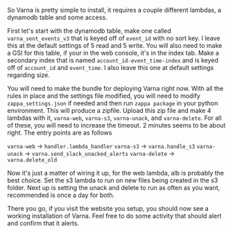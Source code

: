 So Varna is pretty simple to install, it requires a couple different lambdas, a dynamodb table and some access.

First let's start with the dynamodb table, make one called `varna_sent_events_v3` that is keyed off of `event_id` with no sort key. I leave this at the default settings of 5 read and 5 write. You will also need to make a GSI for this table, if your in the web console, it's in the index tab. Make a secondary index that is named `account_id-event_time-index` and is keyed off of `account_id` and `event_time`. I also leave this one at default settings regarding size.

You will need to make the bundle for deploying Varna right now. With all the rules in place and the settings file modified, you will need to modify `zappa_settings.json` if needed and then run `zappa package` in your python environment. This will produce a zipfile. Upload this zip file and make 4 lambdas with it, `varna-web`, `varna-s3`, `varna-unack`, and `varna-delete`. For all of these, you will need to increase the timeout. 2 minutes seems to be about right. The entry points are as follows

`varna-web` -> `handler.lambda_handler`
`varna-s3` -> `varna.handle_s3`
`varna-unack` -> `varna.send_slack_unacked_alerts`
`varna-delete` -> `varna.delete_old`

Now it's just a matter of wiring it up, for the web lambda, alb is probably the best choice. Set the s3 lambda to run on new files being created in the s3 folder. Next up is setting the unack and delete to run as often as you want, recommended is once a day for both.

There you go, if you visit the website you setup, you should now see a working installation of Varna. Feel free to do some activity that should alert and confirm that it alerts.
